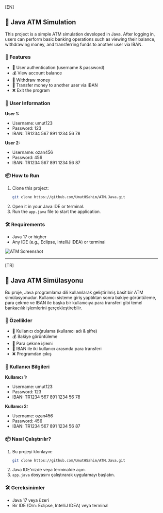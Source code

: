 [EN]  
## 🏧 Java ATM Simulation

This project is a simple ATM simulation developed in Java. After logging in, users can perform basic banking operations such as viewing their balance, withdrawing money, and transferring funds to another user via IBAN.

### 🚀 Features

- 🔐 User authentication (username & password)  
- 💰 View account balance  
- 🏧 Withdraw money  
- 🔁 Transfer money to another user via IBAN  
- ❌ Exit the program  

### 🧾 User Information

**User 1:**  
- Username: umut123  
- Password: 123  
- IBAN: TR1234 567 891 1234 56 78  

**User 2:**  
- Username: ozan456  
- Password: 456  
- IBAN: TR1234 567 891 1234 56 87  

### 📦 How to Run

1. Clone this project:
   ```bash
   git clone https://github.com/UmutHSahin/ATM.Java.git
   ```
2. Open it in your Java IDE or terminal.  
3. Run the `app.java` file to start the application.

### 🛠️ Requirements

- Java 17 or higher  
- Any IDE (e.g., Eclipse, IntelliJ IDEA) or terminal  

![ATM Screenshot](https://github.com/user-attachments/assets/cd00e032-ca93-4486-a5fb-0009d029e9cd)

---

[TR]  
## 🏧 Java ATM Simülasyonu

Bu proje, Java programlama dili kullanılarak geliştirilmiş basit bir ATM simülasyonudur. Kullanıcı sisteme giriş yaptıktan sonra bakiye görüntüleme, para çekme ve IBAN ile başka bir kullanıcıya para transferi gibi temel bankacılık işlemlerini gerçekleştirebilir.

### 🚀 Özellikler

- 🔐 Kullanıcı doğrulama (kullanıcı adı & şifre)  
- 💰 Bakiye görüntüleme  
- 🏧 Para çekme işlemi  
- 🔁 IBAN ile iki kullanıcı arasında para transferi  
- ❌ Programdan çıkış  

### 🧾 Kullanıcı Bilgileri

**Kullanıcı 1:**  
- Username: umut123  
- Password: 123  
- IBAN: TR1234 567 891 1234 56 78  

**Kullanıcı 2:**  
- Username: ozan456  
- Password: 456  
- IBAN: TR1234 567 891 1234 56 87  

### 📦 Nasıl Çalıştırılır?

1. Bu projeyi klonlayın:
   ```bash
   git clone https://github.com/UmutHSahin/ATM.Java.git
   ```
2. Java IDE'nizde veya terminalde açın.  
3. `app.java` dosyasını çalıştırarak uygulamayı başlatın.

### 🛠️ Gereksinimler

- Java 17 veya üzeri  
- Bir IDE (Örn: Eclipse, IntelliJ IDEA) veya terminal
